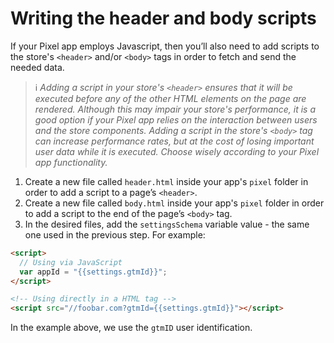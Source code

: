 # Writing the header and body scripts

If your Pixel app employs Javascript, then you’ll also need to add scripts to the store's `<header>` and/or `<body>` tags in order to fetch and send the needed data.

> ℹ️ *Adding a script in your store's `<header>` ensures that it will be executed before any of the other HTML elements on the page are rendered. Although this may impair your store's performance, it is a good option if your Pixel app relies on the interaction between users and the store components. Adding a script in the store's `<body>` tag can increase performance rates, but at the cost of losing important user data while it is executed. Choose wisely according to your Pixel app functionality.*

1. Create a new file called `header.html` inside your app's `pixel` folder in order to add a script to a page’s `<header>`.
2. Create a new file called `body.html` inside your app's `pixel` folder in order to add a script to the end of the page’s `<body>` tag.
3. In the desired files, add the `settingsSchema` variable value - the same one used in the previous step. For example:

```html
<script>
  // Using via JavaScript
  var appId = "{{settings.gtmId}}";
</script>

<!-- Using directly in a HTML tag -->
<script src="//foobar.com?gtmId={{settings.gtmId}}"></script>
```

In the example above, we use the `gtmID` user identification.
